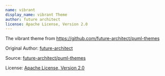 ```yaml
---
name: vibrant
display_name: vibrant Theme
author: future architect
license: Apache License, Version 2.0
---
```

The vibrant theme from https://github.com/future-architect/puml-themes

Original Author: [future-architect](https://github.com/future-architect)

Source: [future-architect/puml-themes](https://github.com/future-architect/puml-themes/tree/master/themes)

License: [Apache License, Version 2.0](https://github.com/future-architect/puml-themes/blob/master/LICENSE)
